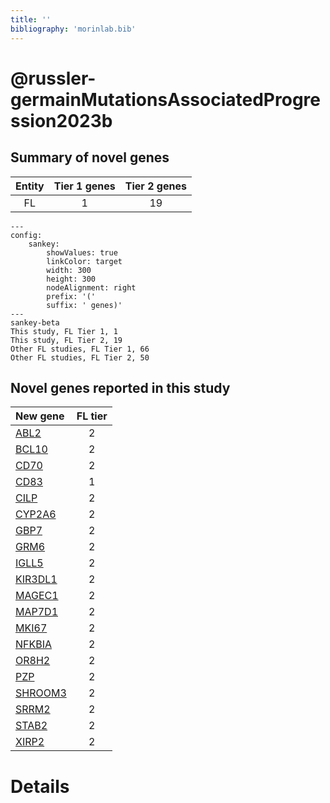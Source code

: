 ```yaml
---
title: ''
bibliography: 'morinlab.bib'
---
```


# @russler-germainMutationsAssociatedProgression2023b
## Summary of novel genes

|Entity| Tier 1 genes| Tier 2 genes|
|:-:|:-:|:-:|
|FL|1|19|
```mermaid
---
config:
    sankey:
        showValues: true
        linkColor: target
        width: 300
        height: 300
        nodeAlignment: right
        prefix: '('
        suffix: ' genes)'
---
sankey-beta
This study, FL Tier 1, 1
This study, FL Tier 2, 19
Other FL studies, FL Tier 1, 66
Other FL studies, FL Tier 2, 50
```


## Novel genes reported in this study

|New gene|FL tier|
|:-|:-:|
|[ABL2](ABL2)|2 |
|[BCL10](BCL10)|2 |
|[CD70](CD70)|2 |
|[CD83](CD83)|1 |
|[CILP](CILP)|2 |
|[CYP2A6](CYP2A6)|2 |
|[GBP7](GBP7)|2 |
|[GRM6](GRM6)|2 |
|[IGLL5](IGLL5)|2 |
|[KIR3DL1](KIR3DL1)|2 |
|[MAGEC1](MAGEC1)|2 |
|[MAP7D1](MAP7D1)|2 |
|[MKI67](MKI67)|2 |
|[NFKBIA](NFKBIA)|2 |
|[OR8H2](OR8H2)|2 |
|[PZP](PZP)|2 |
|[SHROOM3](SHROOM3)|2 |
|[SRRM2](SRRM2)|2 |
|[STAB2](STAB2)|2 |
|[XIRP2](XIRP2)|2 |

# Details

